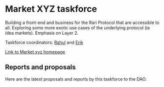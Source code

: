 # Market XYZ taskforce

Building a front-end and business for the Rari Protocol that are accessible to all. Exploring some more exotic use cases of the underlying protocol (ie idea markets). Emphasis on Layer 2.

Taskforce coordinators: [Rahul](https://twitter.com/r9hul) and [Erik](https://twitter.com/ErikAllberg)

[Link to Market.xyz homepage](https://market.xyz)

## Reports and proposals

Here are the latest proposals and reports by this taskforce to the DAO.
